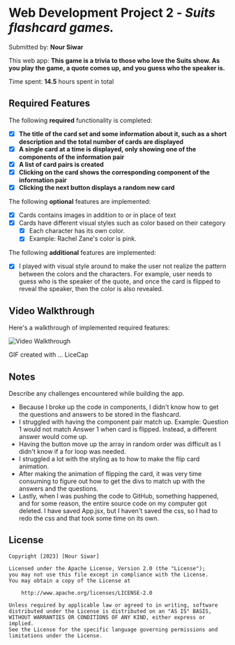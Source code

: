 # Web Development Project 2 - *Suits flashcard games.*

Submitted by: **Nour Siwar**

This web app: **This game is a trivia to those who love the Suits show. As you play the game, a quote comes up, and you guess who the speaker is.**

Time spent: **14.5** hours spent in total

## Required Features

The following **required** functionality is completed:

- [X] **The title of the card set and some information about it, such as a short description and the total number of cards are displayed**
- [X] **A single card at a time is displayed, only showing one of the components of the information pair**
- [X] **A list of card pairs is created**
- [X] **Clicking on the card shows the corresponding component of the information pair**
- [X] **Clicking the next button displays a random new card**

The following **optional** features are implemented:

- [X] Cards contains images in addition to or in place of text
- [X] Cards have different visual styles such as color based on their category
  - [X] Each character has its own color. 
  - [X] Example: Rachel Zane's color is pink. 

The following **additional** features are implemented:

* [X] I played with visual style around to make the user not realize the pattern between the colors and the characters. For example, user needs to guess who is the speaker of the quote, and once the card is flipped to reveal the speaker, then the color is also revealed. 

## Video Walkthrough

Here's a walkthrough of implemented required features:

<img src='SuitsFlashCard.gif' title='Video Walkthrough' width='' alt='Video Walkthrough' />

GIF created with ...  LiceCap

## Notes

Describe any challenges encountered while building the app.
* Because I broke up the code in components, I didn't know how to get the questions and answers to be stored in the flashcard.
* I struggled with having the component pair match up. Example: Question 1 would not match Answer 1 when card is flipped. Instead, a different answer would come up.
* Having the button move up the array in random order was difficult as I didn't know if a for loop was needed.
* I struggled a lot with the styling as to how to make the flip card animation.
* After making the animation of flipping the card, it was very time consuming to figure out how to get the divs to match up with the answers and the questions. 
* Lastly, when I was pushing the code to GitHub, something happened, and for some reason, the entire source code on my computer got deleted. I have saved App.jsx, but I haven't saved the css, so I had to redo the css and that took some time on its own.

## License

    Copyright [2023] [Nour Siwar]

    Licensed under the Apache License, Version 2.0 (the "License");
    you may not use this file except in compliance with the License.
    You may obtain a copy of the License at

        http://www.apache.org/licenses/LICENSE-2.0

    Unless required by applicable law or agreed to in writing, software
    distributed under the License is distributed on an "AS IS" BASIS,
    WITHOUT WARRANTIES OR CONDITIONS OF ANY KIND, either express or implied.
    See the License for the specific language governing permissions and
    limitations under the License.
